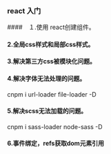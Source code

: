 ### react 入门
####　１.使用 react创建组件。    
#### 2.全局css样式和局部css样式。
#### 3.解决第三方css被模块化问题。
#### 4.解决字体无法处理的问题。
cnpm i url-loader file-loader -D
#### 5.解决scss无法加载的问题。
cnpm i sass-loader node-sass -D
#### 6.事件绑定，refs获取dom元素引用